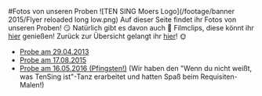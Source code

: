 #Fotos von unseren Proben
![TEN SING Moers Logo](/footage/banner 2015/Flyer reloaded long low.png)
Auf dieser Seite findet ihr Fotos von unseren Proben! :smirk: Natürlich gibt es davon auch :vhs: Filmclips, diese könnt ihr [hier](../Videos/Proben.md) genießen! Zurück zur Übersicht gelangt ihr [hier](../../Links.md)! :sun_with_face:

* [Probe am 29.04.2013](https://www.flickr.com/photos/tsmoers/sets/72157652569144643)
* [Probe am 17.08.2015](https://www.flickr.com/gp/tsmoers/E4E0r0)
* [Probe am 16.05.2016 (Pfingsten!)](https://www.flickr.com/gp/tsmoers/6YYH80) (Wir haben den "Wenn du nicht weißt, was TenSing ist"-Tanz erarbeitet und hatten Spaß beim Requisiten-Malen!)
